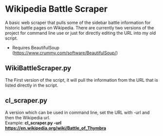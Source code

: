 # Wikipedia Battle Scraper
A basic web scraper that pulls some of the sidebar battle information for historic battle pages on Wikipedia. 
There are currently two versions of the project for command line use or just for directly editing the URL into my old script. 

- Requires BeautifulSoup (https://www.crummy.com/software/BeautifulSoup/)

## WikiBattleScraper.py
The First version of the script, it will pull the information from the URL that is listed directly in the script.

## cl_scraper.py
A version which can be used in command line, set the URL with -url and then the Wikipedia url.  
Example: **cl_scraper.py -url https://en.wikipedia.org/wiki/Battle_of_Thymbra**

